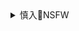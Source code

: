 <details><summary>慎入🔞NSFW</summary>

Not Safe For Work
![](https://upload.wikimedia.org/wikipedia/commons/thumb/d/d3/Biohazard_Symbol_Specification.png/210px-Biohazard_Symbol_Specification.png)

<details><summary><b>风险自理Use At Your Own Risk🈲</summary>

はっせん
`EVi8FfwUYAA1p_u (1000×1412)`<br>
![](https://pbs.twimg.com/media/EVi8FfwUYAA1p_u?format=jpg&name=orig)

### ペソ＠C98 4日目南地区“メ”-01a
`EVg8hY2UYAAuIDW (2000×2150)`<br>
![](https://pbs.twimg.com/media/EVg8hY2UYAAuIDW?format=jpg&name=orig)

`EVg8iOVUUAAmcjg (2000×2150)`<br>
![](https://pbs.twimg.com/media/EVg8iOVUUAAmcjg?format=jpg&name=orig)

`EVg8irwVAAAXsD1 (2000×2150)`<br>
![](https://pbs.twimg.com/media/EVg8irwVAAAXsD1?format=jpg&name=orig)

`EVg8jq3UwAEx_B2 (2000×2150)`<br>
![](https://pbs.twimg.com/media/EVg8jq3UwAEx_B2?format=jpg&name=orig)

しむれ
`EVjgn8nUEAAdgao (1291×1837)`<br>
![](https://pbs.twimg.com/media/EVjgn8nUEAAdgao?format=jpg&name=orig)

syoya
`EVjOeTtU8AECvka (2958×2755)`<br>
![](https://pbs.twimg.com/media/EVjOeTtU8AECvka?format=png&name=orig)

`EVjOewOUwAE-cXe (2958×2755)`<br>
![](https://pbs.twimg.com/media/EVjOewOUwAE-cXe?format=png&name=orig)

`EVjOfP4UwAALh-F (2958×2755)`<br>
![](https://pbs.twimg.com/media/EVjOfP4UwAALh-F?format=png&name=orig)

`EVjOf0UUUAABFe1 (931×752)`<br>
![](https://pbs.twimg.com/media/EVjOf0UUUAABFe1?format=png&name=orig)

inkey（いんきー）
`EViGB6wU0AYzJ5i (999×1488)`<br>
![](https://pbs.twimg.com/media/EViGB6wU0AYzJ5i?format=jpg&name=orig)

</details>
</details>
